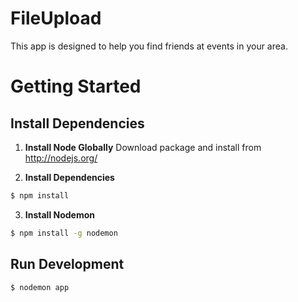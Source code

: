 FileUpload
==========

This app is designed to help you find friends at events in your area.

# Getting Started
## Install Dependencies

1. __Install Node Globally__
Download package and install from http://nodejs.org/

2. __Install Dependencies__
```bash
$ npm install
```

3. __Install Nodemon__
```bash
$ npm install -g nodemon
```

## Run Development
```bash
$ nodemon app
```
